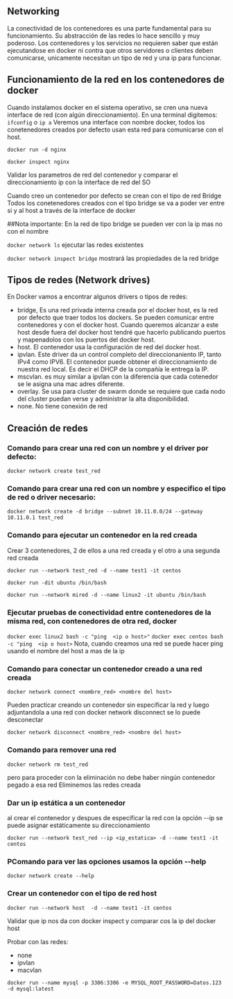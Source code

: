 ## Networking
La conectividad de los contenedores es una parte fundamental para su funcionamiento. Su abstracción de las redes lo hace sencillo y muy poderoso. 
Los contenedores y los servicios no requieren saber que están ejecutandose en docker ni contra que otros servidores o clientes deben comunicarse, unicamente necesitan un tipo de red y una ip para funcionar.   

## Funcionamiento de la red en los contenedores de docker
Cuando instalamos docker en el sistema operativo, se cren una nueva interface de red (con algún direccionamiento).
En una terminal digitemos: `ifconfig` o `ip a`
Veremos una interface con nombre docker, todos los conetenedores creados  por defecto usan esta red para comunicarse con el host.

`docker run -d nginx` 

`docker inspect nginx`

Validar los parametros de red del contenedor y comparar el direccionamiento ip con la interface de red del SO

Cuando creo un contenedor por defecto se crean con el tipo de red Bridge
Todos los conetenedores creados con el tipo bridge se va a poder ver entre si y al host a través de la interface de docker

##Nota importante: En la red de tipo bridge se pueden ver con la ip mas no con el nombre 

`docker network ls` ejecutar las redes existentes

`docker network inspect bridge` mostrará las propiedades de la red bridge


## Tipos de redes (Network drives)
En Docker vamos a encontrar algunos drivers o tipos de redes:

- bridge, Es una red privada interna creada por el docker host, es la red por defecto que traer todos los dockers. Se pueden comunicar entre contenedores y con el docker host. Cuando queremos alcanzar a este host desde fuera del docker host tendré que hacerlo publicando puertos y mapenadolos con los puertos del docker host.
- host. El contenedor usa la configuración de red del docker host. 
- ipvlan. Este driver da un control completo del direccionaniento IP, tanto IPv4 como IPV6. El contenedor puede obtener el direccionamiento de nuestra red local. Es decir el DHCP de la compañía le entrega la IP.
- mscvlan. es muy similar a ipvlan con la diferencia que cada cotenedor se le asigna una mac adres diferente.
- overlay. Se usa para cluster de swarm donde se requiere que cada nodo del cluster puedan verse y administrar la alta disponibilidad.
- none. No tiene conexión de red
  
## Creación de redes
### Comando para crear una red con un nombre y el driver por defecto: 

`docker network create test_red`

### Comando para crear una red con un nombre y especifico el tipo de red o driver necesario: 

`docker network create -d bridge --subnet 10.11.0.0/24 --gateway 10.11.0.1 test_red`

### Comando para ejecutar un contenedor en la red creada

Crear 3 contenedores, 2 de ellos a una red creada y el otro a una segunda red creada

`docker run --network test_red -d --name test1 -it centos`

`docker run -dit ubuntu /bin/bash`

`docker run --network mired -d --name linux2 -it ubuntu /bin/bash`


### Ejecutar pruebas de conectividad entre contenedores de la misma red, con contenedores de otra red, docker 
`docker exec linux2 bash -c "ping  <ip o host>"`
`docker exec centos bash -c "ping  <ip o host>` 
Nota, cuando creamos una red se puede hacer ping usando el nombre del host a mas de la ip

### Comando para conectar un contenedor creado a una red creada

`docker network connect <nombre_red> <nombre del host>`

Pueden practicar creando un contenedor sin especificar la red y luego adjuntandola a una red
con docker network disconnect se lo puede desconectar

`docker network disconnect <nombre_red> <nombre del host>`

### Comando para remover una red

`docker network rm test_red`

pero para proceder con la eliminación no debe haber ningún contenedor pegado a esa red
Eliminemos las redes creada 

### Dar un ip estática a un contenedor
al crear el contenedor y despues de especificar la red con la opción --ip <ip> se puede asignar estáticamente su direccionamiento
  
`docker run --network test_red --ip <ip_estatica> -d --name test1 -it centos`



### PComando para ver las opciones usamos la opción --help 

  `docker network create --help`

### Crear un contenedor con el tipo de red host
  
`docker run --network host  -d --name test1 -it centos`

Validar que ip nos da con docker inspect y comparar cos la ip del docker host

Probar con las redes:
  
 - none
 - ipvlan
 - macvlan


`docker run --name mysql -p 3306:3306 -e MYSQL_ROOT_PASSWORD=Datos.123 -d mysql:latest`
